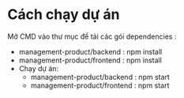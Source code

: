 # Cách chạy dự án
Mở CMD vào thư mục để tải các gói dependencies :
   - management-product/backend : npm install
   - management-product/frontend : npm install
- Chạy dự án:
   - management-product/backend : npm start
   - management-product/frontend : npm start

